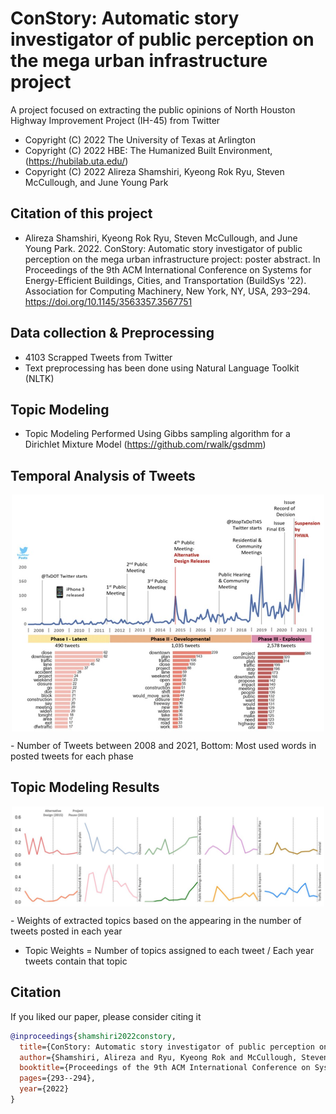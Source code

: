 # ConStory: Automatic story investigator of public perception on the mega urban infrastructure project 

A project focused on extracting the public opinions of North Houston Highway Improvement Project (IH-45) from Twitter

 *  Copyright (C) 2022  The University of Texas at Arlington
 *  Copyright (C) 2022  HBE: The Humanized Built Environment, (https://hubilab.uta.edu/)
 *  Copyright (C) 2022  Alireza Shamshiri, Kyeong Rok Ryu, Steven McCullough, and June Young Park

## Citation of this project

- Alireza Shamshiri, Kyeong Rok Ryu, Steven McCullough, and June Young Park. 2022. ConStory: Automatic story investigator of public perception on the mega urban infrastructure project: poster abstract. In Proceedings of the 9th ACM International Conference on Systems for Energy-Efficient Buildings, Cities, and Transportation (BuildSys '22). Association for Computing Machinery, New York, NY, USA, 293–294. https://doi.org/10.1145/3563357.3567751

## Data collection & Preprocessing

- 4103 Scrapped Tweets from Twitter 
- Text preprocessing has been done using Natural Language Toolkit (NLTK)

## Topic Modeling

- Topic Modeling Performed Using Gibbs sampling algorithm for a Dirichlet Mixture Model (https://github.com/rwalk/gsdmm)

## Temporal Analysis of Tweets

<p align="center">
		<img align="center" src="https://github.com/Alireza-shm/Constory/blob/main/Images/tA.jpg" "height="500" width="500" />
</p>
			- Number of Tweets between 2008 and 2021, Bottom: Most used words in posted tweets for each phase

## Topic Modeling Results

<p align="center">
		<img align="center" src="https://github.com/Alireza-shm/Constory/blob/main/Images/Tr.jpg" "height="500" width="500" />
</p>
- Weights of extracted topics based on the appearing in the number of tweets posted in each year

- Topic Weights = Number of topics assigned to each tweet / Each year tweets contain that topic

## Citation

If you liked our paper, please consider citing it
```bibtex
@inproceedings{shamshiri2022constory,
  title={ConStory: Automatic story investigator of public perception on the mega urban infrastructure project},
  author={Shamshiri, Alireza and Ryu, Kyeong Rok and McCullough, Steven and Park, June Young},
  booktitle={Proceedings of the 9th ACM International Conference on Systems for Energy-Efficient Buildings, Cities, and Transportation},
  pages={293--294},
  year={2022}
}
```
